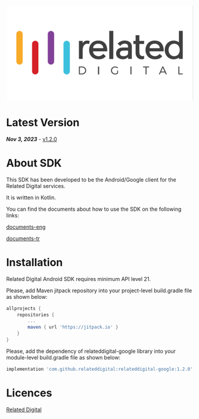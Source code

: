 <p align="center">
  <a target="_blank" rel="noopener noreferrer" href="https://github.com/relateddigital/relateddigital-google"><img src="https://github.com/relateddigital/relateddigital-google/blob/master/app/relateddigital.png" alt="Related Digital Google Library" width="500" style="max-width:100%;"></a>
</p>

# Latest Version 

***Nov 3, 2023*** - [v1.2.0](https://github.com/relateddigital/relateddigital-google/releases)

# About SDK

This SDK has been developed to be the Android/Google client for the Related Digital services.

It is written in Kotlin.

You can find the documents about how to use the SDK on the following links:

[documents-eng](https://relateddigital.atlassian.net/wiki/spaces/KB/pages/2207809583/Setup)

[documents-tr](https://relateddigital.atlassian.net/wiki/spaces/RMCKBT/pages/2204827661/Kurulum)


# Installation

Related Digital Android SDK requires minimum API level 21.

Please, add Maven jitpack repository into your project-level build.gradle file as shown below:
 
```gradle
allprojects {
	repositories {
		...
		maven { url 'https://jitpack.io' }
	}
}
 ```

Please, add the dependency of relateddigital-google library into your module-level build.gradle file as shown below:

 ```gradle
implementation 'com.github.relateddigital:relateddigital-google:1.2.0'
 ```

# Licences


[Related Digital](https://www.relateddigital.com/)
